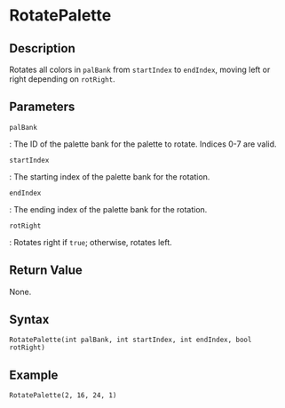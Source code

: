 # RotatePalette

## Description
Rotates all colors in `palBank` from `startIndex` to `endIndex`, moving left or right depending on `rotRight`.

## Parameters
`palBank`

:   The ID of the palette bank for the palette to rotate. Indices 0-7 are valid.

`startIndex`

:   The starting index of the palette bank for the rotation.

`endIndex`

:   The ending index of the palette bank for the rotation.

`rotRight`

:   Rotates right if `true`; otherwise, rotates left.

## Return Value
None.

## Syntax
```
RotatePalette(int palBank, int startIndex, int endIndex, bool rotRight)
```

## Example
```
RotatePalette(2, 16, 24, 1)
```
